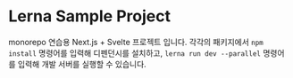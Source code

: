 # Lerna Sample Project

monorepo 연습용 Next.js + Svelte 프로젝트 입니다.
각각의 패키지에서 `npm install` 명령어를 입력해 디펜던시를 설치하고,
`lerna run dev --parallel` 명령어를 입력해 개발 서버를 실행할 수 있습니다.
